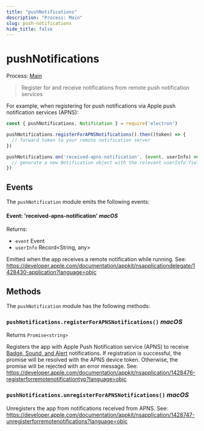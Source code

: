 ```yaml
---
title: "pushNotifications"
description: "Process: Main"
slug: push-notifications
hide_title: false
---
```


# pushNotifications

Process: [Main](../glossary.md#main-process)

> Register for and receive notifications from remote push notification services

For example, when registering for push notifications via Apple push notification services (APNS):

```js
const { pushNotifications, Notification } = require('electron')

pushNotifications.registerForAPNSNotifications().then((token) => {
  // forward token to your remote notification server
})

pushNotifications.on('received-apns-notification', (event, userInfo) => {
  // generate a new Notification object with the relevant userInfo fields
})
```

## Events

The `pushNotification` module emits the following events:

#### Event: 'received-apns-notification' _macOS_

Returns:

* `event` Event
* `userInfo` Record\<String, any\>

Emitted when the app receives a remote notification while running.
See: https://developer.apple.com/documentation/appkit/nsapplicationdelegate/1428430-application?language=objc

## Methods

The `pushNotification` module has the following methods:

### `pushNotifications.registerForAPNSNotifications()` _macOS_

Returns `Promise<string>`

Registers the app with Apple Push Notification service (APNS) to receive [Badge, Sound, and Alert](https://developer.apple.com/documentation/appkit/nsremotenotificationtype?language=objc) notifications. If registration is successful, the promise will be resolved with the APNS device token. Otherwise, the promise will be rejected with an error message.
See: https://developer.apple.com/documentation/appkit/nsapplication/1428476-registerforremotenotificationtyp?language=objc

### `pushNotifications.unregisterForAPNSNotifications()` _macOS_

Unregisters the app from notifications received from APNS.
See: https://developer.apple.com/documentation/appkit/nsapplication/1428747-unregisterforremotenotifications?language=objc

